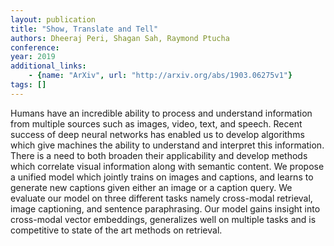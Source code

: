 ```yaml
---
layout: publication
title: "Show, Translate and Tell"
authors: Dheeraj Peri, Shagan Sah, Raymond Ptucha
conference: 
year: 2019
additional_links: 
    - {name: "ArXiv", url: "http://arxiv.org/abs/1903.06275v1"}
tags: []
---
```

Humans have an incredible ability to process and understand information from
multiple sources such as images, video, text, and speech. Recent success of
deep neural networks has enabled us to develop algorithms which give machines
the ability to understand and interpret this information. There is a need to
both broaden their applicability and develop methods which correlate visual
information along with semantic content. We propose a unified model which
jointly trains on images and captions, and learns to generate new captions
given either an image or a caption query. We evaluate our model on three
different tasks namely cross-modal retrieval, image captioning, and sentence
paraphrasing. Our model gains insight into cross-modal vector embeddings,
generalizes well on multiple tasks and is competitive to state of the art
methods on retrieval.
